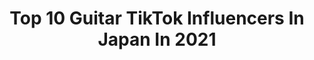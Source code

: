 ---
title: Top 10 Guitar TikTok Influencers In Japan In 2021
description: >-
  Find top guitar TikTok influencers in Japan in 2021. Most popular hashtags: #tiktok #guitar #dance.
platform: TikTok
hits: 10
text_top: Discover the top-rated TikTok profiles on inBeat.
text_bottom: Our search engine holds 10 TikTok influencers like this in Japan for you to connect with.
profiles:
  - username: "hinako_0525"
    fullname: >-
      陽南子(ひなこ)
    bio: >-
      ex)凸凹凸凹(ルリロリ) →Vocal&Guitar&Bass 元nonno専属モデル Instagramもよろしくです♡
    location: "Japan"
    followers: 159100
    engagement: 971
    commentsToLikes: 0.035113
    id: ckbqh7r752lno0j238ya8oeje
    verified: false
    hashtags: "#tiktok, #cat, #fyp, #ar"
  - username: "miyavi_lee_ishihara"
    fullname: >-
      MIYAVI
    bio: >-
      I play the guitar / Sometimes do acting & modeling / Ambassador of UNHCR / Dad
    location: "Japan"
    followers: 66800
    engagement: 358
    commentsToLikes: 0.017929
    id: ckavs2kt54cqq0j23zzyotpqq
    verified: true
    hashtags: "#ishiharas, #dance, #nosleeptilltokyo, #stayhome"
  - username: "mraaru18"
    fullname: >-
      Mr.あーる〔aaru18〕
    bio: >-
      My YouTube channel (о´∀`о)/ ↓↓↓↓↓↓↓↓↓↓↓↓↓↓↓
    location: "Japan"
    followers: 82600
    engagement: 1689
    commentsToLikes: 0.011128
    id: ck94edyy67m8x0j78mtqk9ti0
    verified: false
    hashtags: "#tik, #acnh, #animalcrossingnewhorizons, #apex"
  - username: "tiktok_hazzie84"
    fullname: >-
      ハジ→（HAZZIE→）はじもとすすむ。
    bio: >-
      ハジ→です♪ 俺についてこい未来はもう安泰 的な歌、歌ってます♪ マイペースに更新中♪ ↓各種リンク先&問合せ↓
    location: "Japan"
    followers: 24200
    engagement: 572
    commentsToLikes: 0.038399
    id: ckbr233muiwd80j23rsbiupgq
    verified: false
    hashtags: "#piano, #sing, #tensong, #cover"
  - username: "pukun_dayo"
    fullname: >-
      ぷくん
    bio: >-
      インスタ来ﾁｬｲﾅ‼️ 投稿は基本20時頃ﾃﾞｽ🥺🤟
    location: "Japan"
    followers: 92600
    engagement: 1128
    commentsToLikes: 0.011004
    id: ckdh0a1cjrcqg0j23wf9f6xlf
    verified: false
    hashtags: "#niziu, #makeyouhappy, #guitar, #september"
  - username: "nasse_727"
    fullname: >-
      なっせ
    bio: >-
      19. インスタ@nasse_727
    location: "Japan"
    followers: 24000
    engagement: 568
    commentsToLikes: 0.016949
    id: ckdmut1mdazpl0j23iksbzf7u
    verified: false
    hashtags: "#radwimps, #wimper, #410, #guitar"
  - username: "misato.gsj52"
    fullname: >-
      misato.
    bio: >-
      misato.です。キャラクターのアニメーションを音楽にのせて作っていきます〜
    location: "Japan"
    followers: 242800
    engagement: 874
    commentsToLikes: 0.005863
    id: ckc1vabr0zdtv0j2361etyabw
    verified: false
    hashtags: "#loop, #animation, #dance, #saturdaynightfever"
  - username: "suzukikaho13"
    fullname: >-
      鈴木 花歩
    bio: >-
      はたち、シンガーソングライター
    location: "Japan"
    followers: 2589
    engagement: 513
    commentsToLikes: 0.012802
    id: ckbkvig3cr1ih0j2316dn5vmk
    verified: false
    hashtags: "#kingnu, #guitar, #yoasobi, #flumpool"
  - username: "kaishu_hirano"
    fullname: >-
      Kaishu_hirano
    bio: >-
      インスタフォローしてくれたらありがたき幸せ スノボースケボーギター古着好き
    location: "Japan"
    followers: 4181
    engagement: 662
    commentsToLikes: 0.012458
    id: ckcp1eimvb8dl0j23e1raqgc1
    verified: false
    hashtags: "#guitar, #skateboard"
  - username: "r_____guitar"
    fullname: >-
      まかろん
    bio: >-
      (18) 全て独学ですのでお許しを インスタ覗いてホしい
    location: "Japan"
    followers: 2724
    engagement: 506
    commentsToLikes: 0.044201
    id: ckbl390gh0k5u0j23zlfbzzdv
    verified: false
    hashtags: "#thisisjapan, #18, #backnumber, #tiktokxmas"
---